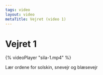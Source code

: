 ```yaml
---
tags: video
layout: video
metaTitle: Vejret (video 1)
---
```

# Vejret 1

{% videoPlayer "sila-1.mp4" %}

Lær ordene for solskin, snevejr og blæsevejr